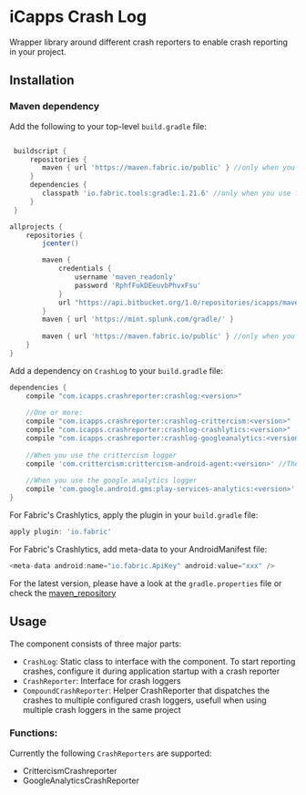 # iCapps Crash Log #
Wrapper library around different crash reporters to enable crash reporting in your project.

## Installation ##
### Maven dependency
Add the following to your top-level `build.gradle` file:

```groovy

 buildscript {
     repositories {
        maven { url 'https://maven.fabric.io/public' } //only when you use fabric crashlytics
     }
     dependencies {
        classpath 'io.fabric.tools:gradle:1.21.6' //only when you use fabric crashlytics
     }
 }

allprojects {
    repositories {
        jcenter()

        maven {
            credentials {
                username 'maven_readonly'
                password 'RphfFukDEeuvbPhvxFsu'
            }
            url "https://api.bitbucket.org/1.0/repositories/icapps/maven_repository/raw/releases"
        }
        maven { url 'https://mint.splunk.com/gradle/' }
        
        maven { url 'https://maven.fabric.io/public' } //only when you use fabric crashlytics
    }
}
```

Add a dependency on `CrashLog` to your `build.gradle` file:

```groovy
dependencies {
    compile "com.icapps.crashreporter:crashlog:<version>"
		
	//One or more:
	compile "com.icapps.crashreporter:crashlog-crittercism:<version>"
    compile "com.icapps.crashreporter:crashlog-crashlytics:<version>"
	compile "com.icapps.crashreporter:crashlog-googleanalytics:<version>"
	
	//When you use the crittercism logger
	compile 'com.crittercism:crittercism-android-agent:<version>' //The library currently works verified against 5.5.5
	
	//When you use the google analytics logger
	compile 'com.google.android.gms:play-services-analytics:<version>' //The library is currently verified against 8.4.0
}
```

For Fabric's Crashlytics, apply the plugin in your `build.gradle` file:
```groovy
apply plugin: 'io.fabric'
```

For Fabric's Crashlytics, add meta-data to your AndroidManifest file:
```groovy
<meta-data android:name="io.fabric.ApiKey" android:value="xxx" />
```

For the latest version, please have a look at the `gradle.properties` file or check the [maven_repository](https://bitbucket.org/icapps/maven_repository)


## Usage ##

The component consists of three major parts:

- `CrashLog`: Static class to interface with the component. To start reporting crashes, configure it during application startup with a crash reporter
- `CrashReporter`: Interface for crash loggers
- `CompoundCrashReporter`: Helper CrashReporter that dispatches the crashes to multiple configured crash loggers, usefull when using multiple crash loggers in the same project

### Functions: ###

Currently the following `CrashReporters` are supported:

- CrittercismCrashreporter
- GoogleAnalyticsCrashReporter